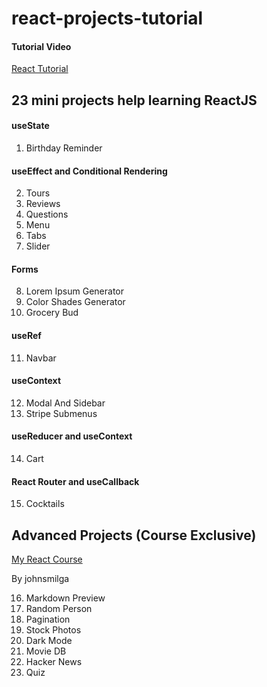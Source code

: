 # react-projects-tutorial
#### Tutorial Video

[React Tutorial](https://youtu.be/iZhV0bILFb0)

## 23 mini projects help learning ReactJS

#### useState

1. Birthday Reminder

#### useEffect and Conditional Rendering

2. Tours
3. Reviews
4. Questions
5. Menu
6. Tabs
7. Slider

#### Forms

8. Lorem Ipsum Generator
9. Color Shades Generator
10. Grocery Bud

#### useRef

11. Navbar

#### useContext

12. Modal And Sidebar
13. Stripe Submenus

#### useReducer and useContext

14. Cart

#### React Router and useCallback

15. Cocktails

## Advanced Projects (Course Exclusive)

[My React Course](https://www.udemy.com/course/react-tutorial-and-projects-course/?referralCode=FEE6A921AF07E2563CEF)

By johnsmilga

16. Markdown Preview
17. Random Person
18. Pagination
19. Stock Photos
20. Dark Mode
21. Movie DB
22. Hacker News
23. Quiz
